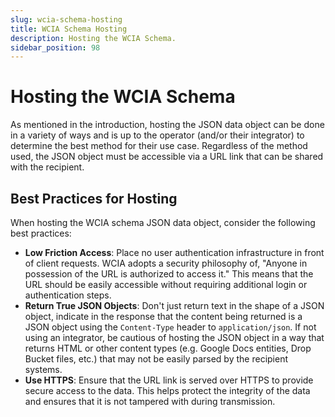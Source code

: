 ```yaml
---
slug: wcia-schema-hosting
title: WCIA Schema Hosting
description: Hosting the WCIA Schema.
sidebar_position: 98
---
```


# Hosting the WCIA Schema

As mentioned in the introduction, hosting the JSON data object can be done in a variety of ways and is up to the operator 
(and/or their integrator) to determine the best method for their use case. Regardless of the method used, the JSON object 
must be accessible via a URL link that can be shared with the recipient.

## Best Practices for Hosting

When hosting the WCIA schema JSON data object, consider the following best practices:

- **Low Friction Access**: Place no user authentication infrastructure in front of client requests. WCIA adopts a 
security philosophy of, "Anyone in possession of the URL is authorized to access it." This means that the URL should be 
easily accessible without requiring additional login or authentication steps.
- **Return True JSON Objects**: Don't just return text in the shape of a JSON object, indicate in the response 
that the content being returned is a JSON object using the `Content-Type` header to `application/json`. If not using an
integrator, be cautious of hosting the JSON object in a way that returns HTML or other content types (e.g. Google Docs
entities, Drop Bucket files, etc.) that may not be easily parsed by the recipient systems.
- **Use HTTPS**: Ensure that the URL link is served over HTTPS to provide secure access to the data. This helps protect 
the integrity of the data and ensures that it is not tampered with during transmission.